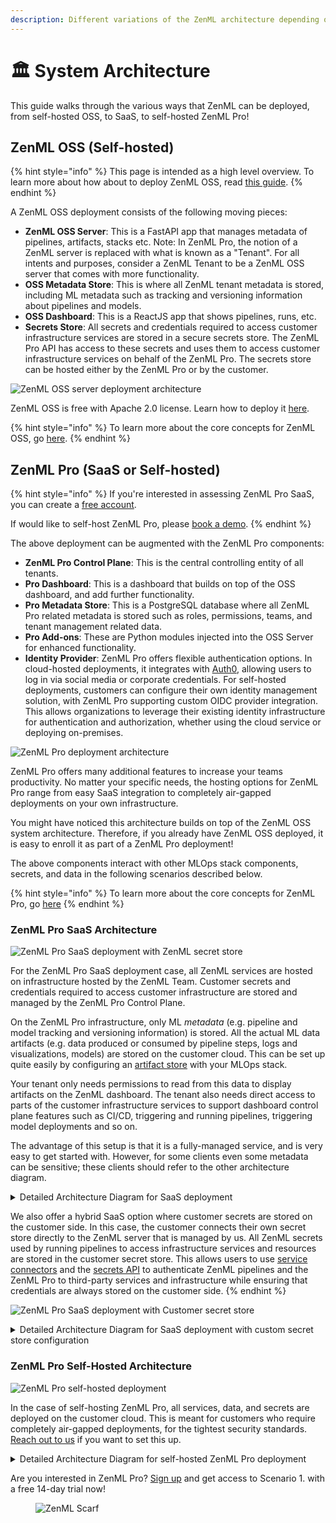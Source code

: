 ```yaml
---
description: Different variations of the ZenML architecture depending on your needs.
---
```


# 🏛️ System Architecture

This guide walks through the various ways that ZenML can be deployed, from self-hosted OSS, to
SaaS, to self-hosted ZenML Pro!

## ZenML OSS (Self-hosted)

{% hint style="info" %}
This page is intended as a high level overview. To learn more about how about to deploy ZenML OSS,
read [this guide](../getting-started/deploying-zenml/README.md).
{% endhint %}

A ZenML OSS deployment consists of the following moving pieces:

* **ZenML OSS Server**: This is a FastAPI app that manages metadata of pipelines, artifacts, stacks etc.
  Note: In ZenML Pro, the notion of a ZenML server is replaced with what is known as a "Tenant". For
  all intents and purposes, consider a ZenML Tenant to be a ZenML OSS server that comes with more functionality. 
* **OSS Metadata Store**: This is where all ZenML tenant metadata is stored, including
  ML metadata such as tracking and versioning information about pipelines and
  models.
* **OSS Dashboard**: This is a ReactJS app that shows pipelines, runs, etc.
* **Secrets Store**: All secrets and credentials required to access customer
  infrastructure services are stored in a secure secrets store. The ZenML Pro
  API has access to these secrets and uses them to access customer
  infrastructure services on behalf of the ZenML Pro. The secrets store can be
  hosted either by the ZenML Pro or by the customer.

![ZenML OSS server deployment architecture](../.gitbook/assets/oss_simple_deployment.png)

ZenML OSS is free with Apache 2.0 license. Learn how to deploy it [here](./deploying-zenml/README.md).

{% hint style="info" %}
To learn more about the core concepts for ZenML OSS, go [here](../getting-started/core-concepts.md).
{% endhint %}

## ZenML Pro (SaaS or Self-hosted)

{% hint style="info" %}
If you're interested in assessing ZenML Pro SaaS, you can create
a [free account](https://cloud.zenml.io/?utm\_source=docs\&utm\_medium=referral\_link\&utm\_campaign=cloud\_promotion\&utm\_content=signup\_link).

If would like to self-host ZenML Pro, please [book a demo](https://zenml.io/book-a-demo).
{% endhint %}

The above deployment can be augmented with the ZenML Pro components:

* **ZenML Pro Control Plane**: This is the central controlling entity of all tenants.
* **Pro Dashboard**: This is a dashboard that builds on top of the OSS dashboard, and
add further functionality.
* **Pro Metadata Store**: This is a PostgreSQL database where all ZenML Pro related metadata is stored such
as roles, permissions, teams, and tenant management related data.
* **Pro Add-ons**: These are Python modules injected into the OSS Server for enhanced functionality.
* **Identity Provider**: ZenML Pro offers flexible authentication options.
  In cloud-hosted deployments, it integrates with [Auth0](https://auth0.com/),
  allowing users to log in via social media or corporate credentials.
  For self-hosted deployments, customers can configure their
  own identity management solution, with ZenML Pro supporting
  custom OIDC provider integration. This allows organizations to
  leverage their existing identity infrastructure for authentication
  and authorization, whether using the cloud service or deploying on-premises.

![ZenML Pro deployment architecture](../.gitbook/assets/pro_deployment_simple.png)

ZenML Pro offers many additional features to increase your teams
productivity. No matter your specific needs, the hosting options for ZenML Pro
range from easy SaaS integration to completely air-gapped deployments on your own
infrastructure.

You might have noticed this architecture builds on top of the ZenML OSS system architecture.
Therefore, if you already have ZenML OSS deployed, it is easy to enroll it as part of a
ZenML Pro deployment!

The above components interact with other MLOps stack components, secrets, and data in
the following scenarios described below.

{% hint style="info" %}
To learn more about the core concepts for ZenML Pro, go [here](../getting-started/zenml-pro/core-concepts.md)
{% endhint %}

### ZenML Pro SaaS Architecture

![ZenML Pro SaaS deployment with ZenML secret store](../.gitbook/assets/cloud_architecture_scenario_1.png)

For the ZenML Pro SaaS deployment case, all ZenML services are hosted on infrastructure hosted by the ZenML Team.
Customer secrets and credentials required to access customer infrastructure are
stored and managed by the ZenML Pro Control Plane.

On the ZenML Pro infrastructure, only ML _metadata_ (e.g. pipeline and
model tracking and versioning information) is stored. All the actual ML data
artifacts (e.g. data produced or consumed by pipeline steps, logs and
visualizations, models) are stored on the customer cloud. This can be set up
quite easily by configuring
an [artifact store](../component-guide/artifact-stores/artifact-stores.md)
with your MLOps stack.

Your tenant only needs permissions to read from this data to display artifacts
on the ZenML dashboard. The tenant also needs direct access to parts of the
customer infrastructure services to support dashboard control plane features
such as CI/CD, triggering and running pipelines, triggering model deployments
and so on.

The advantage of this setup is that it is a fully-managed service, and is
very easy to get started with. However, for some clients even some metadata
can be sensitive; these clients should refer to the other architecture diagram.

<details>

<summary>Detailed Architecture Diagram for SaaS deployment</summary>

<figure><img src="../.gitbook/assets/cloud_architecture_saas_detailed.png" alt="ZenML Pro Full SaaS deployment"><figcaption>ZenML Pro Full SaaS deployment with ZenML secret store</figcaption></figure>

</details>

We also offer a hybrid SaaS option where customer secrets are stored on the
customer side. In this case, the customer connects their own
secret store directly to the ZenML server that is managed by us. All ZenML
secrets used by running pipelines to access infrastructure services and
resources are stored in the customer secret store. This allows users to
use [service connectors](../how-to/auth-management/service-connectors-guide.md)
and the [secrets API](../how-to/interact-with-secrets.md) to authenticate
ZenML pipelines and the ZenML Pro to third-party services and infrastructure
while ensuring that credentials are always stored on the customer side.
{% endhint %}

![ZenML Pro SaaS deployment with Customer secret store](../.gitbook/assets/cloud_architecture_scenario_1_1.png)

<details>

<summary>Detailed Architecture Diagram for SaaS deployment with custom secret store configuration</summary>

<figure><img src="../.gitbook/assets/cloud_architecture_saas_detailed_2.png" alt="ZenML Pro Full SaaS deployment with custom secret store"><figcaption>ZenML Pro Full SaaS deployment with customer secret store</figcaption></figure>

</details>

### ZenML Pro Self-Hosted Architecture

![ZenML Pro self-hosted deployment](../.gitbook/assets/cloud_architecture_scenario_2.png)

In the case of self-hosting ZenML Pro, all services, data, and secrets are deployed on the customer
cloud. This is meant for customers who
require completely air-gapped deployments, for the tightest security standards.
[Reach out to us](mailto:cloud@zenml.io) if you want to set this up.

<details>

<summary>Detailed Architecture Diagram for self-hosted ZenML Pro deployment</summary>

<figure><img src="../.gitbook/assets/cloud_architecture_self_hosted_detailed.png" alt="ZenML Pro self-hosted deployment details"><figcaption>ZenML Pro self-hosted deployment details</figcaption></figure>

</details>

Are you interested in ZenML Pro? [Sign up](https://cloud.zenml.io/?utm\_source=docs\&utm\_medium=referral\_link\&utm\_campaign=cloud\_promotion\&utm\_content=signup\_link)
and get access to Scenario 1. with a free 14-day trial now!

<figure><img src="https://static.scarf.sh/a.png?x-pxid=f0b4f458-0a54-4fcd-aa95-d5ee424815bc" alt="ZenML Scarf"><figcaption></figcaption></figure>
